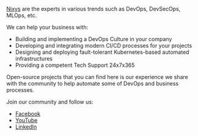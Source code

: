 [Nixys](https://nixys.io) are the experts in various trends such as DevOps, DevSecOps, MLOps, etc.

We can help your business with:

- Building and implementing a DevOps Culture in your company
- Developing and integrating modern CI/CD processes for your projects
- Designing and deploying fault-tolerant Kubernetes-based automated infrastructures
- Providing a competent Tech Support 24x7x365

Open-source projects that you can find here is our experience we share with the community to help automate some of DevOps and business processes.

Join our community and follow us:

* [Facebook](https://www.facebook.com/nixysteam)
* [YouTube](https://www.youtube.com/@nixys-io)
* [LinkedIn](https://www.linkedin.com/company/nixys-io)
